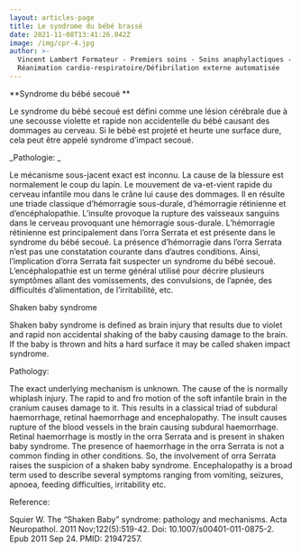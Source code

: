```yaml
---
layout: articles-page
title: Le syndrome du bébé brassé
date: 2021-11-08T13:41:26.042Z
image: /img/cpr-4.jpg
author: >-
  Vincent Lambert Formateur - Premiers soins - Soins anaphylactiques -
  Réanimation cardio-respiratoire/Défibrilation externe automatisée
---
```

**Syndrome du bébé secoué **

Le syndrome du bébé secoué est défini comme une lésion cérébrale due à une secousse violette et rapide non accidentelle du bébé causant des dommages au cerveau. Si le bébé est projeté et heurte une surface dure, cela peut être appelé syndrome d’impact secoué. 

_Pathologie: _

Le mécanisme sous-jacent exact est inconnu. La cause de la blessure est normalement le coup du lapin. Le mouvement de va-et-vient rapide du cerveau infantile mou dans le crâne lui cause des dommages. Il en résulte une triade classique d’hémorragie sous-durale, d’hémorragie rétinienne et d’encéphalopathie. L’insulte provoque la rupture des vaisseaux sanguins dans le cerveau provoquant une hémorragie sous-durale. L’hémorragie rétinienne est principalement dans l’orra Serrata et est présente dans le syndrome du bébé secoué. La présence d’hémorragie dans l’orra Serrata n’est pas une constatation courante dans d’autres conditions. Ainsi, l’implication d’orra Serrata fait suspecter un syndrome du bébé secoué. L’encéphalopathie est un terme général utilisé pour décrire plusieurs symptômes allant des vomissements, des convulsions, de l’apnée, des difficultés d’alimentation, de l’irritabilité, etc.





Shaken baby syndrome

Shaken baby syndrome is defined as brain injury that results due to violet and rapid non accidental shaking of the baby causing damage to the brain. If the baby is thrown and hits a hard surface it may be called shaken impact syndrome.

Pathology:

The exact underlying mechanism is unknown. The cause of the is normally whiplash injury. The rapid to and fro motion of the soft infantile brain in the cranium causes damage to it. This results in a classical triad of subdural haemorrhage, retinal haemorrhage and encephalopathy. The insult causes rupture of the blood vessels in the brain causing subdural haemorrhage. Retinal haemorrhage is mostly in the orra Serrata and is present in shaken baby syndrome. The presence of haemorrhage in the orra Serrata is not a common finding in other conditions. So, the involvement of orra Serrata raises the suspicion of a shaken baby syndrome. Encephalopathy is a broad term used to describe several symptoms ranging from vomiting, seizures, apnoea, feeding difficulties, irritability etc.

Reference:

Squier W. The “Shaken Baby” syndrome: pathology and mechanisms. Acta Neuropathol. 2011 Nov;122(5):519-42. Doi: 10.1007/s00401-011-0875-2. Epub 2011 Sep 24. PMID: 21947257.
